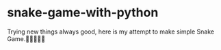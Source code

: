 # snake-game-with-python

Trying new things always good, here is my attempt to make simple Snake Game.🤯🤯🤯🥳😅

